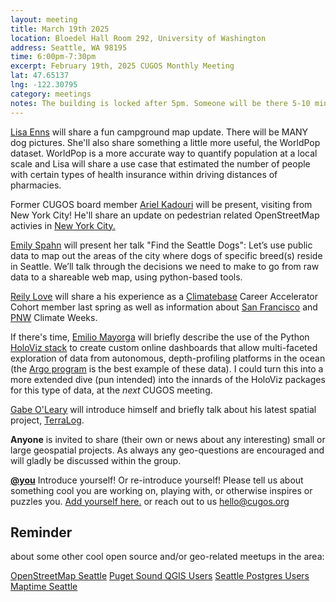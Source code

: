 ```yaml
---
layout: meeting
title: March 19th 2025
location: Bloedel Hall Room 292, University of Washington
address: Seattle, WA 98195
time: 6:00pm-7:30pm
excerpt: February 19th, 2025 CUGOS Monthly Meeting
lat: 47.65137
lng: -122.30795
category: meetings
notes: The building is locked after 5pm. Someone will be there 5-10 minutes until 6pm to let us in. If you see nobody around and can't access, call the phone number posted at the door to be let in. We will adjourn to the College Inn Pub for a happy hour after the meeting!
---
```


[Lisa Enns](https://www.ennsanalytics.com/) will share a fun campground map update. There will be MANY dog pictures. She'll also share something a little more useful, the WorldPop dataset. WorldPop is a more accurate way to quantify population at a local scale and Lisa will share a use case that estimated the number of people with certain types of health insurance within driving distances of pharmacies.

Former CUGOS board member [Ariel Kadouri](https://arielsartistry.com/) will be present, visiting from New York City! He'll share an update on pedestrian related OpenStreetMap activies in [New York City.](https://wiki.openstreetmap.org/wiki/New_York_City)

[Emily Spahn](https://github.com/eyspahn) will present her talk "Find the Seattle Dogs": Let’s use public data to map out the areas of the city where dogs of specific breed(s) reside in Seattle. We’ll talk through the decisions we need to make to go from raw data to a shareable web map, using python-based tools.

[Reily Love](https://www.linkedin.com/in/reilylove/) will share a his experience as a [Climatebase](https://climatebase.org/) Career Accelerator Cohort member last spring as well as information about [San Francisco](https://www.sfclimateweek.org/) and [PNW](https://pnwclimateweek.org/) Climate Weeks. 

If there's time, [Emilio Mayorga](https://github.com/emiliom/) will briefly describe the use of the Python [HoloViz stack](https://holoviz.org) to create custom online dashboards that allow multi-faceted exploration of data from autonomous, depth-profiling platforms in the ocean (the [Argo program](https://argo.ucsd.edu) is the best example of these data). I could turn this into a more extended dive (pun intended) into the innards of the HoloViz packages for this type of data, at the *next* CUGOS meeting.

[Gabe O'Leary](https://goleary.com/) will introduce himself and briefly talk about his latest spatial project, [TerraLog](https://terralog.app/).

**Anyone** is invited to share (their own or news about any interesting) small or large geospatial projects. As always any geo-questions are encouraged and will gladly be discussed within the group.

**[@you](http://cugos.org/people/)** Introduce yourself! Or re-introduce yourself! Please tell us about something cool you are working on, playing with, or otherwise inspires or puzzles you. [Add yourself here.](https://github.com/cugos/cugos.github.com/blob/main/meetings/_posts/2025-03-19-cugos_monthly.md) or reach out to us hello@cugos.org

## Reminder

about some other cool open source and/or geo-related meetups in the area:

[OpenStreetMap Seattle](https://www.meetup.com/OpenStreetMap-Seattle/)
[Puget Sound QGIS Users](https://www.meetup.com/Puget-Sound-QGIS-Users-Group/)
[Seattle Postgres Users](https://www.meetup.com/Seattle-Postgres/)
[Maptime Seattle](https://www.meetup.com/MaptimeSEA/)
